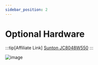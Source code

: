 ```yaml
---
sidebar_position: 2
---
```


# Optional Hardware

:::tip[Affiliate Link]
[Sunton JC8048W550](https://s.click.aliexpress.com/e/_DBdoa6n)
:::

![image](https://ae-pic-a1.aliexpress-media.com/kf/S3bc68f29311d4a3a9fec461e90eaac05L/Guition-ESP32S3-8M-PSRAM-16M-FLspatule-5-pouces-IPS-800-480-module-d-affichage-LCD-haute.jpg_.webp)

